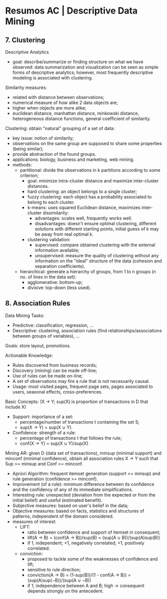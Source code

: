 # Resumos AC | Descriptive Data Mining

## 7. Clustering

Descriptive Analytics
- goal: describe/summarize or finding structure on what we have observed: data summarization and visualization can be seen as simple forms of descriptive analytics; however, most frequently descriptive modeling is associated with clustering.

Similarity measures:
- related with distance between observations;
- numerical measure of how alike 2 data objects are;
- higher when objects are more alike;
- euclidean distance, manhattan distance, minkowski distance, heterogeneous distance functions, general coefficient of similarity.

Clustering: obtain "natural" grouping of a set of data:
- key issue: notion of similarity;
- observations on the same group are supposed to share some properties (being similar);
- provide abstraction of the found groups.
- applications: biology, business and marketing, web mining.
- methods:
  - partitional: divide the observations in k partitions according to some criterion;
    - goal: minimize intra-cluster distance and maximize inter-cluster distances.
    - hard clustering: an object belongs to a single cluster;
    - fuzzy clustering: each object has a probability associated to belong to each cluster.
    - k-means: uses squared Euclidean distance, maximizes inter-cluster dissimilarity:
      - advantages: scales well, frequently works well.
      - disadvantages: doesn't ensure optimal clustering, different solutions with different starting points, initial guess of k may be away from real optimal k.
    - clustering validation:
      - supervised: compare obtained clustering with the external information available;
      - unsupervised: measure the quality of clustering without any information on the "ideal" structure of the data (cohesion and separation coefficients).
  - hierarchical: generate a hierarchy of groups, from 1 to n groups (n no. of lines in the data set):
    - agglomerative: bottom-up;
    - divisive: top-down (less used).

## 8. Association Rules

Data Mining Tasks:
- Predictive: classification, regression, ...
- Descriptive: clustering, association rules (find relationships/associations between groups of variables), ...

Goals: store layout, promotions.

Actionable Knowledge:
- Rules discovered from business records;
- Discovery (mining) can be made off-line;
- Use of rules can be made on-line;
- A set of observations may fire a rule that is not necessarily causal.
- Usage: most visited pages, frequent page sets, pages associated to users, seasonal effects, cross-preferences.

Basic Concepts: (X → Y; sup(X) is proportion of transactions in D that include X)
- Support: importance of a set:
  - percentage/number of transactions t containing the set S;
  - sup(X → Y) = sup(X ∪ Y).
- Confidence: strength of a rule:
  - percentage of transactions t that follows the rule;
  - conf(X → Y) = sup(X ∪ Y)/sup(X)

Mining AR: given D (data set of transactions), minsup (minimal support) and minconf (minimal confidence), obtain all association rules X → Y such that Sup >= minsup and Conf >= minconf.
- Apriori Algorithm: frequent itemset generation (support >= minsup) and rule generation (confidence >= minconf).
- Improvement (of a rule): minimum difference between its confidence and the confidency of any of its immediate simplifications.
- Interesting rule: unexpected (deviation from the expected or from the initial belief) and useful (estimated benefit).
- Subjective measures: based on user's belief in the data;
- Objective measures: based on facts, statistics and structures of patterns, independent of the domain considered.
- measures of interest:
  - LIFT:
    - ratio between confidence and support of itemset in consequent;
    - lift(A → B) = (conf(A → B))/sup(B) = (sup(A ∪ B))/(sup(A)sup(B))
    - if 1, independent; <1, negatively correlated; >1, positively correlated.
  - conviction:
    - proposed to tackle some of the weaknesses of confidence and lift;
    - sensitive to rule direction; 
    - conviction(A → B) = (1-sup(B))/(1 - conf(A → B)) = (sup(A)sup(¬B))/(sup(A ∪ ¬B))
    - if 1, independence between A and B; high -> consequent depends strongly on the antecedent.